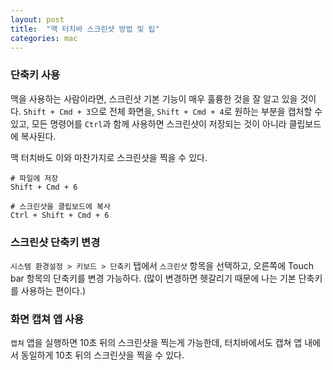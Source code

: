 ```yaml
---
layout: post
title:  "맥 터치바 스크린샷 방법 및 팁"
categories: mac
---
```



### 단축키 사용

맥을 사용하는 사람이라면, 스크린샷 기본 기능이 매우 훌륭한 것을 잘 알고 있을 것이다. `Shift + Cmd + 3`으로 전체 화면을, `Shift + Cmd + 4`로 원하는 부분을 캡처할 수 있고, 모든 명령어를 `Ctrl`과 함께 사용하면 스크린샷이 저장되는 것이 아니라 클립보드에 복사된다.


맥 터치바도 이와 마찬가지로 스크린샷을 찍을 수 있다.


```
# 파일에 저장
Shift + Cmd + 6

# 스크린샷을 클립보드에 복사
Ctrl + Shift + Cmd + 6
```

### 스크린샷 단축키 변경
`시스템 환경설정 > 키보드 > 단축키` 탭에서 `스크린샷` 항목을 선택하고, 오른쪽에 Touch bar 항목의 단축키를 변경 가능하다. (많이 변경하면 헷갈리기 때문에 나는 기본 단축키를 사용하는 편이다.)


### 화면 캡쳐 앱 사용
`캡쳐` 앱을 실행하면 10초 뒤의 스크린샷을 찍는게 가능한데, 터치바에서도 캡쳐 앱 내에서 동일하게 10초 뒤의 스크린샷을 찍을 수 있다.
